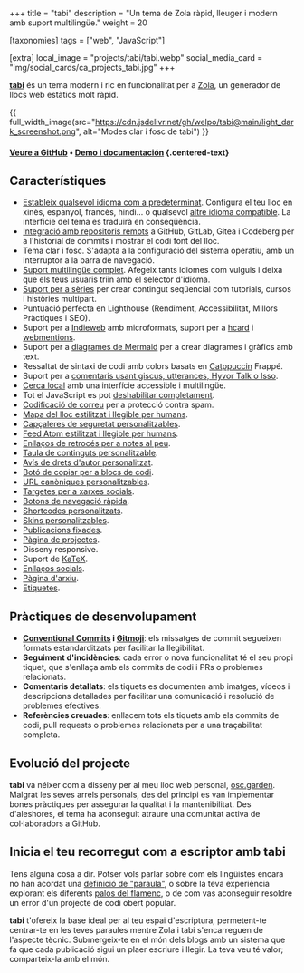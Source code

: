+++
title = "tabi"
description = "Un tema de Zola ràpid, lleuger i modern amb suport multilingüe."
weight = 20

[taxonomies]
tags = ["web", "JavaScript"]

[extra]
local_image = "projects/tabi/tabi.webp"
social_media_card = "img/social_cards/ca_projects_tabi.jpg"
+++

[**tabi**](https://github.com/welpo/tabi) és un tema modern i ric en funcionalitat per a [Zola](https://www.getzola.org/), un generador de llocs web estàtics molt ràpid.

{{ full_width_image(src="https://cdn.jsdelivr.net/gh/welpo/tabi@main/light_dark_screenshot.png", alt="Modes clar i fosc de tabi") }}

#### [Veure a GitHub](https://github.com/welpo/tabi) • [Demo i documentación](https://welpo.github.io/tabi/ca/) {.centered-text}

## Característiques

- [Estableix qualsevol idioma com a predeterminat](https://welpo.github.io/tabi/ca/blog/faq-languages/#com-estableixo-la-llengua-predeterminada-del-meu-lloc). Configura el teu lloc en xinès, espanyol, francès, hindi… o qualsevol [altre idioma compatible](https://welpo.github.io/tabi/ca/blog/faq-languages/#quines-llengues-admet-tabi). La interfície del tema es traduirà en conseqüència.
- [Integració amb repositoris remots](https://welpo.github.io/tabi/ca/blog/mastering-tabi-settings#integracio-amb-repositoris-git) a GitHub, GitLab, Gitea i Codeberg per a l'historial de commits i mostrar el codi font del lloc.
- Tema clar i fosc. S'adapta a la configuració del sistema operatiu, amb un interruptor a la barra de navegació.
- [Suport multilingüe complet](https://welpo.github.io/tabi/ca/blog/faq-languages/#com-gestiona-tabi-el-suport-multilingue). Afegeix tants idiomes com vulguis i deixa que els teus usuaris triin amb el selector d'idioma.
- [Suport per a sèries](https://welpo.github.io/tabi/ca/blog/series/) per crear contingut seqüencial com tutorials, cursos i històries multipart.
- Puntuació perfecta en Lighthouse (Rendiment, Accessibilitat, Millors Pràctiques i SEO).
- Suport per a [Indieweb](https://indieweb.org/) amb microformats, suport per a [hcard](https://welpo.github.io/tabi/ca/blog/mastering-tabi-settings/#h-card-representativa) i [webmentions](https://welpo.github.io/tabi/ca/blog/mastering-tabi-settings/#webmentions).
- Suport per a [diagrames de Mermaid](https://welpo.github.io/tabi/ca/blog/shortcodes/#diagrames-de-mermaid) per a crear diagrames i gràfics amb text.
- Ressaltat de sintaxi de codi amb colors basats en [Catppuccin](https://github.com/catppuccin/catppuccin) Frappé.
- Suport per a [comentaris usant giscus, utterances, Hyvor Talk o Isso](https://welpo.github.io/tabi/ca/blog/comments/).
- [Cerca local](https://welpo.github.io/tabi/ca/blog/mastering-tabi-settings/#cerca) amb una interfície accessible i multilingüe.
- Tot el JavaScript es pot [deshabilitar completament](https://welpo.github.io/tabi/ca/blog/javascript/).
- [Codificació de correu](https://welpo.github.io/tabi/ca/blog/mastering-tabi-settings/#correu-electronic-codificat) per a protecció contra spam.
- [Mapa del lloc estilitzat i llegible per humans](https://welpo.github.io/tabi/sitemap.xml).
- [Capçaleres de seguretat personalitzables](https://welpo.github.io/tabi/ca/blog/security/).
- [Feed Atom estilitzat i llegible per humans](https://welpo.github.io/tabi/ca/atom.xml).
- [Enllaços de retrocés per a notes al peu](https://welpo.github.io/tabi/ca/blog/mastering-tabi-settings/#enllacos-de-retorn-a-les-notes-a-peu-de-pagina).
- [Taula de continguts personalitzable](https://welpo.github.io/tabi/ca/blog/toc/).
- [Avís de drets d'autor personalitzat](https://welpo.github.io/tabi/ca/blog/mastering-tabi-settings/#copyright).
- [Botó de copiar per a blocs de codi](https://welpo.github.io/tabi/ca/blog/mastering-tabi-settings/#boto-de-copiar-en-blocs-de-codi).
- [URL canòniques personalitzables](https://welpo.github.io/tabi/ca/blog/mastering-tabi-settings/#url-canonica).
- [Targetes per a xarxes socials](https://welpo.github.io/tabi/ca/blog/mastering-tabi-settings/#targetes-per-a-xarxes-socials).
- [Botons de navegació ràpida](https://welpo.github.io/tabi/ca/blog/mastering-tabi-settings/#botons-de-navegacio-rapida).
- [Shortcodes personalitzats](https://welpo.github.io/tabi/ca/blog/shortcodes/).
- [Skins personalitzables](https://welpo.github.io/tabi/ca/blog/customise-tabi/).
- [Publicacions fixades](https://welpo.github.io/tabi/ca/blog/mastering-tabi-settings/#fixar-entrades).
- [Pàgina de projectes](https://welpo.github.io/tabi/ca/projects/).
- Disseny responsive.
- Suport de [KaTeX](https://katex.org/).
- [Enllaços socials](https://welpo.github.io/tabi/ca/blog/mastering-tabi-settings/#icones-de-xarxes-socials).
- [Pàgina d'arxiu](https://welpo.github.io/tabi/ca/archive/).
- [Etiquetes](https://welpo.github.io/tabi/ca/blog/mastering-tabi-settings/#etiquetes).

## Pràctiques de desenvolupament

- **[Conventional Commits](https://www.conventionalcommits.org) i [Gitmoji](https://gitmoji.dev/)**: els missatges de commit segueixen formats estandarditzats per facilitar la llegibilitat.
- **Seguiment d'incidències**: cada error o nova funcionalitat té el seu propi tiquet, que s'enllaça amb els commits de codi i PRs o problemes relacionats.
- **Comentaris detallats**: els tiquets es documenten amb imatges, vídeos i descripcions detallades per facilitar una comunicació i resolució de problemes efectives.
- **Referències creuades**: enllacem tots els tiquets amb els commits de codi, pull requests o problemes relacionats per a una traçabilitat completa.

## Evolució del projecte

**tabi** va néixer com a disseny per al meu lloc web personal, [osc.garden](https://osc.garden). Malgrat les seves arrels personals, des del principi es van implementar bones pràctiques per assegurar la qualitat i la mantenibilitat. Des d'aleshores, el tema ha aconseguit atraure una comunitat activa de col·laboradors a GitHub.

## Inicia el teu recorregut com a escriptor amb tabi

Tens alguna cosa a dir. Potser vols parlar sobre com els lingüistes encara no han acordat una [definició de "paraula"](https://ca.wikipedia.org/wiki/Mot), o sobre la teva experiència explorant els diferents [palos del flamenc](https://ca.wikipedia.org/wiki/Estils_flamencs), o de com vas aconseguir resoldre un error d'un projecte de codi obert popular.

**tabi** t'ofereix la base ideal per al teu espai d'escriptura, permetent-te centrar-te en les teves paraules mentre Zola i tabi s'encarreguen de l'aspecte tècnic. Submergeix-te en el món dels blogs amb un sistema que fa que cada publicació sigui un plaer escriure i llegir. La teva veu té valor; comparteix-la amb el món.
